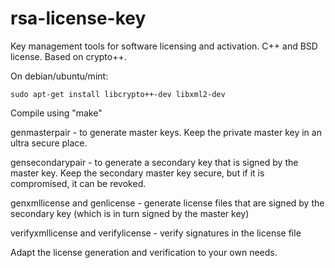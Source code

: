 rsa-license-key
===============

Key management tools for software licensing and activation. C++ and BSD license. Based on crypto++.

On debian/ubuntu/mint:

    sudo apt-get install libcrypto++-dev libxml2-dev

Compile using "make"

genmasterpair - to generate master keys. Keep the private master key in an ultra secure place.

gensecondarypair - to generate a secondary key that is signed by the master key. Keep the secondary master key secure, but if it is compromised, it can be revoked.

genxmllicense and genlicense - generate license files that are signed by the secondary key (which is in turn signed by the master key)

verifyxmllicense and verifylicense - verify signatures in the license file

Adapt the license generation and verification to your own needs.

